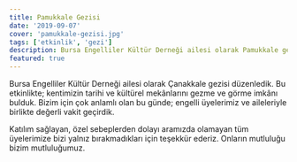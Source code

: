 ```yaml
---
title: Pamukkale Gezisi
date: '2019-09-07'
cover: 'pamukkale-gezisi.jpg'
tags: ['etkinlik', 'gezi']
description: Bursa Engelliler Kültür Derneği ailesi olarak Pamukkale gezisi düzenledik.
featured: true
---
```


Bursa Engelliler Kültür Derneği ailesi olarak Çanakkale gezisi düzenledik. Bu etkinlikte; kentimizin tarihi ve kültürel mekânlarını gezme ve görme imkânı bulduk. Bizim için çok anlamlı olan bu günde; engelli üyelerimiz ve aileleriyle birlikte değerli vakit geçirdik.

Katılım sağlayan, özel sebeplerden dolayı aramızda olamayan tüm üyelerimize bizi yalnız bırakmadıkları için teşekkür ederiz. Onların mutluluğu bizim mutluluğumuz.
